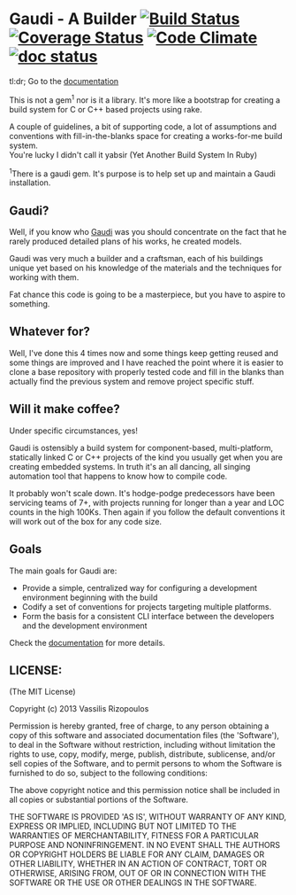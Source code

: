 # Gaudi - A Builder [![Build Status](https://travis-ci.org/damphyr/gaudi.png)](https://travis-ci.org/damphyr/gaudi) [![Coverage Status](https://coveralls.io/repos/damphyr/gaudi/badge.png)](https://coveralls.io/r/damphyr/gaudi) [![Code Climate](https://codeclimate.com/github/damphyr/gaudi.png)](https://codeclimate.com/github/damphyr/gaudi) [![doc status](http://inch-ci.org/github/damphyr/gaudi.svg?branch=master)](http://inch-ci.org/github/damphyr/gaudi)

tl:dr; Go to the [documentation](http://www.rubydoc.info/github/damphyr/gaudi/master/index) 

This is not a gem<sup>1</sup> nor is it a library. It's more like a bootstrap for creating a build system for C or C++ based projects using rake.

A couple of guidelines, a bit of supporting code, a lot of assumptions and conventions with fill-in-the-blanks space for creating a works-for-me build system.  
You're lucky I didn't call it yabsir (Yet Another Build System In Ruby)

<sup>1</sup>There is a gaudi gem. It's purpose is to help set up and maintain a Gaudi installation.

## Gaudi?

Well, if you know who [Gaudi](http://en.wikipedia.org/wiki/Antoni_Gaud%C3%AD) was you should concentrate on the fact that he rarely produced detailed plans of his works, he created models. 

Gaudi was very much a builder and a craftsman, each of his buildings unique yet based on his knowledge of the materials and the techniques for working with them.

Fat chance this code is going to be a masterpiece, but you have to aspire to something.

## Whatever for?

Well, I've done this 4 times now and some things keep getting reused and some things are improved and I have reached the point where it is easier to clone a base repository with properly tested code and fill in the blanks than actually find the previous system and remove project specific stuff.

## Will it make coffee?

Under specific circumstances, yes!

Gaudi is ostensibly a build system for component-based, multi-platform, statically linked C or C++ projects of the kind you usually get when you are creating embedded systems. In truth it's an all dancing, all singing automation tool that happens to know how to compile code.

It probably won't scale down. It's hodge-podge predecessors have been servicing teams of 7+, with projects running for longer than a year and LOC counts in the high 100Ks. Then again if you follow the default conventions it will work out of the box for any code size.

## Goals

The main goals for Gaudi are:

 * Provide a simple, centralized way for configuring a development environment beginning with the build
 * Codify a set of conventions for projects targeting multiple platforms. 
 * Form the basis for a consistent CLI interface between the developers and the development environment

Check the [documentation](doc/README.md) for more details.

## LICENSE:

(The MIT License)

Copyright (c) 2013 Vassilis Rizopoulos

Permission is hereby granted, free of charge, to any person obtaining
a copy of this software and associated documentation files (the
'Software'), to deal in the Software without restriction, including
without limitation the rights to use, copy, modify, merge, publish,
distribute, sublicense, and/or sell copies of the Software, and to
permit persons to whom the Software is furnished to do so, subject to
the following conditions:

The above copyright notice and this permission notice shall be
included in all copies or substantial portions of the Software.

THE SOFTWARE IS PROVIDED 'AS IS', WITHOUT WARRANTY OF ANY KIND,
EXPRESS OR IMPLIED, INCLUDING BUT NOT LIMITED TO THE WARRANTIES OF
MERCHANTABILITY, FITNESS FOR A PARTICULAR PURPOSE AND NONINFRINGEMENT.
IN NO EVENT SHALL THE AUTHORS OR COPYRIGHT HOLDERS BE LIABLE FOR ANY
CLAIM, DAMAGES OR OTHER LIABILITY, WHETHER IN AN ACTION OF CONTRACT,
TORT OR OTHERWISE, ARISING FROM, OUT OF OR IN CONNECTION WITH THE
SOFTWARE OR THE USE OR OTHER DEALINGS IN THE SOFTWARE.
